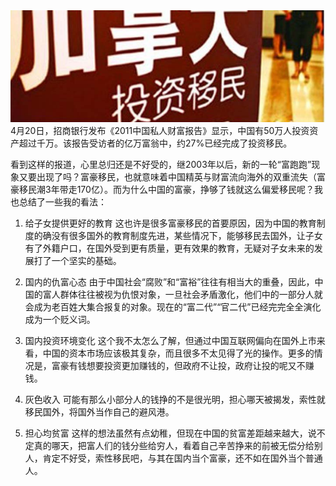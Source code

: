 <img src="/blog/images/immigrate.jpg"/>
4月20日，招商银行发布《2011中国私人财富报告》显示，中国有50万人投资资产超过千万。该报告受访者的亿万富翁中，约27%已经完成了投资移民。

看到这样的报道，心里总归还是不好受的，继2003年以后，新的一轮“富跑跑”现象又要出现了吗？富豪移民，也就意味着中国精英与财富流向海外的双重流失（富豪移民潮3年带走170亿）。而为什么中国的富豪，挣够了钱就这么偏爱移民呢？我也总结了一些我的看法：

1. 给子女提供更好的教育
这也许是很多富豪移民的首要原因，因为中国的教育制度的确没有很多国外的教育制度先进，某些情况下，能够移民去国外，让子女有了外籍户口，在国外受到更有质量，更有效果的教育，无疑对子女未来的发展打了一个坚实的基础。

2. 国内的仇富心态
由于中国社会“腐败”和“富裕”往往有相当大的重叠，因此，中国的富人群体往往被视为仇恨对象，一旦社会矛盾激化，他们中的一部分人就会成为老百姓大集合报复的对象。现在的“富二代”“官二代”已经完完全全演化成为一个贬义词。

3. 国内投资环境变化
这个我不太怎么了解，但通过中国互联网偏向在国外上市来看，中国的资本市场应该极其复杂，而且很多不太见得了光的操作。更多的情况是，富豪有钱想要投资更加赚钱的，但政府不让投，政府让投的呢又不赚钱。

4. 灰色收入
可能有那么小部分人的钱挣的不是很光明，担心哪天被揭发，索性就移民国外，将国外当作自己的避风港。

5. 担心均贫富
这样的想法虽然有点幼稚，但现在中国的贫富差距越来越大，说不定真的哪天，把富人们的钱分些给穷人，看着自己辛苦挣来的前被无偿分给别人，肯定不好受，索性移民吧，与其在国内当个富豪，还不如在国外当个普通人。